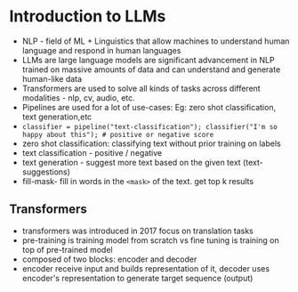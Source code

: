 # Introduction to LLMs

- NLP - field of ML + Linguistics that allow machines to understand human language and respond in human languages
- LLMs are large language models are significant advancement in NLP trained on massive amounts of data and can understand and generate human-like data
- Transformers are used to solve all kinds of tasks across different modalities - nlp, cv, audio, etc.
- Pipelines are used for a lot of use-cases: Eg: zero shot classification, text generation,etc
- `classifier = pipeline("text-classification"); classifier("I'm so happy about this"); # positive or negative score`
- zero shot classification: classifying text without prior training on labels
- text classification - positive / negative
- text generation - suggest more text based on the given text (text-suggestions)
- fill-mask- fill in words in the `<mask>` of the text. get top k results

## Transformers

- transformers was introduced in 2017 focus on translation tasks
- pre-training is training model from scratch vs fine tuning is training on top of pre-trained model
- composed of two blocks: encoder and decoder
- encoder receive input and builds representation of it, decoder uses encoder's representation to generate target sequence (output)
